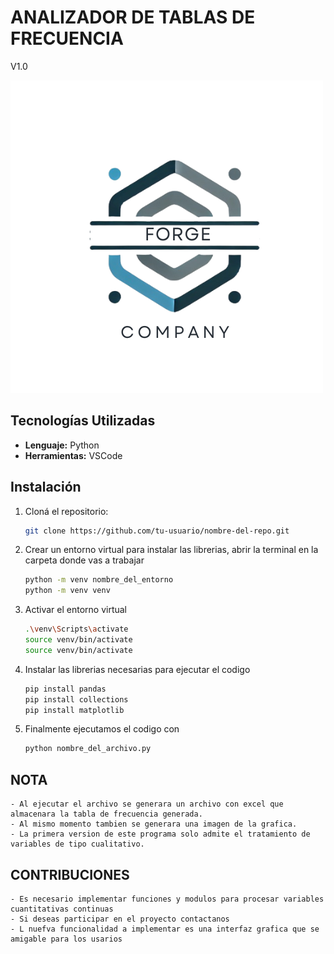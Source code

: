 # ANALIZADOR DE TABLAS DE FRECUENCIA

V1.0

![Empresa encargada](./src/img/FORGE_FINL.png)

## Tecnologías Utilizadas

- **Lenguaje:**  Python 
- **Herramientas:** VSCode 

## Instalación

1. Cloná el repositorio:
   ```bash
   git clone https://github.com/tu-usuario/nombre-del-repo.git

2. Crear un entorno virtual para instalar las librerias, abrir la terminal en la carpeta donde vas a trabajar
    ```bash
    python -m venv nombre_del_entorno
    python -m venv venv

3. Activar el entorno virtual
    ```bash
    .\venv\Scripts\activate
    source venv/bin/activate
    source venv/bin/activate
    
3. Instalar las librerias necesarias para ejecutar el codigo
    ```bash
    pip install pandas
    pip install collections
    pip install matplotlib

4. Finalmente ejecutamos el codigo con 
    ```bash
    python nombre_del_archivo.py 
    
## NOTA
    - Al ejecutar el archivo se generara un archivo con excel que almacenara la tabla de frecuencia generada. 
    - Al mismo momento tambien se generara una imagen de la grafica.
    - La primera version de este programa solo admite el tratamiento de variables de tipo cualitativo.

## CONTRIBUCIONES
    - Es necesario implementar funciones y modulos para procesar variables cuantitativas continuas
    - Si deseas participar en el proyecto contactanos
    - L nuefva funcionalidad a implementar es una interfaz grafica que se amigable para los usarios
